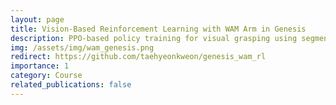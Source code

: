 ```yaml
---
layout: page
title: Vision-Based Reinforcement Learning with WAM Arm in Genesis
description: PPO-based policy training for visual grasping using segmentation-informed rewards in Genesis simulator.
img: /assets/img/wam_genesis.png
redirect: https://github.com/taehyeonkweon/genesis_wam_rl
importance: 1
category: Course
related_publications: false
---
```

